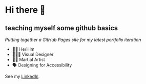 # Hi there 👋
## teaching myself some github basics
*Putting together a GitHub Pages site for my latest portfolio iteration*

- 🏳️‍⚧️ He/Him
- 🧑🏻‍🎨 Visual Designer
- 🥷🏻 Martial Artist
- 🗣 Designing for Accessibility

See my [LinkedIn](https://www.linkedin.com/in/kadeo/).
<!--
**kadeocon/kadeocon** is a ✨ _special_ ✨ repository because its `README.md` (this file) appears on your GitHub profile.

Here are some ideas to get you started:

- 🔭 I’m currently working on ...
- 🌱 I’m currently learning ...
- 👯 I’m looking to collaborate on ...
- 🤔 I’m looking for help with ...
- 💬 Ask me about ...
- 📫 How to reach me: ...
- 😄 Pronouns: ...
- ⚡ Fun fact: ...
-->
